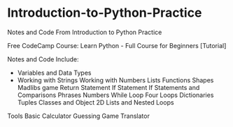 # Introduction-to-Python-Practice
Notes and Code From Introduction to Python Practice 


Free CodeCamp Course: Learn Python - Full Course for Beginners [Tutorial]

Notes and Code Include: 
 * Variables and Data Types
 * Working with Strings
 Working with Numbers
 Lists
 Functions
 Shapes
 Madlibs game
 Return Statement
 If Statement 
 If Statements and Comparisons 
 Phrases
 Numbers
 While Loop
 Four Loops
 Dictionaries
 Tuples 
 Classes and Object 
 2D Lists and Nested Loops
 
 
Tools
 Basic Calculator
 Guessing Game 
 Translator
 

 


 


